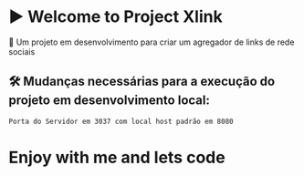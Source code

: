 # ▶ Welcome to Project Xlink

🎢 Um projeto em desenvolvimento para criar um agregador de links de rede sociais

## 🛠 Mudanças necessárias para a execução do projeto em desenvolvimento local:

    Porta do Servidor em 3037 com local host padrão em 8080

# Enjoy with me and lets code